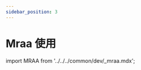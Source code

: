 ```yaml
---
sidebar_position: 3
---
```


# Mraa 使用

import MRAA from '../../../common/dev/\_mraa.mdx';

<MRAA />
